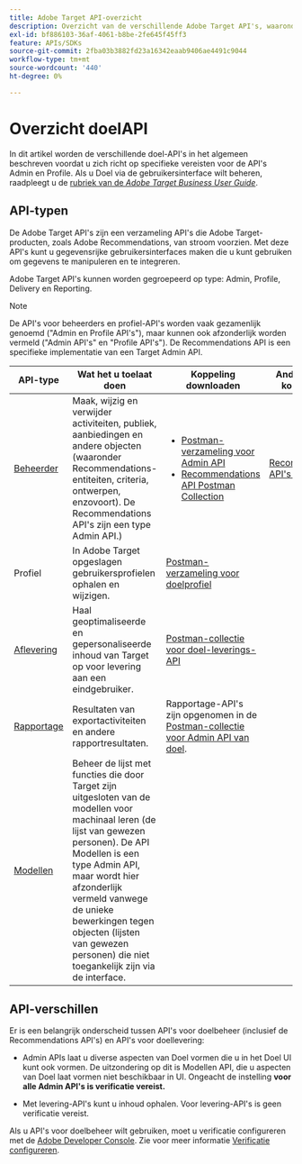 ```yaml
---
title: Adobe Target API-overzicht
description: Overzicht van de verschillende Adobe Target API's, waaronder de API voor levering, api voor rapportage, api voor beheerders, api voor profielen, api voor aanbevelingen en koppelingen naar postmanverzamelingen.
exl-id: bf886103-36af-4061-b8be-2fe645f45ff3
feature: APIs/SDKs
source-git-commit: 2fba03b3882fd23a16342eaab9406ae4491c9044
workflow-type: tm+mt
source-wordcount: '440'
ht-degree: 0%

---
```


# Overzicht doelAPI

In dit artikel worden de verschillende doel-API&#39;s in het algemeen beschreven voordat u zich richt op specifieke vereisten voor de API&#39;s Admin en Profile. Als u Doel via de gebruikersinterface wilt beheren, raadpleegt u de [rubriek van de *Adobe Target Business User Guide*](https://experienceleague.adobe.com/docs/target/using/administer/administrating-target.html?lang=nl-NL).

## API-typen

De Adobe Target API&#39;s zijn een verzameling API&#39;s die Adobe Target-producten, zoals Adobe Recommendations, van stroom voorzien. Met deze API&#39;s kunt u gegevensrijke gebruikersinterfaces maken die u kunt gebruiken om gegevens te manipuleren en te integreren.

Adobe Target API&#39;s kunnen worden gegroepeerd op type: Admin, Profile, Delivery en Reporting.

>[!NOTE]
>
>De API&#39;s voor beheerders en profiel-API&#39;s worden vaak gezamenlijk genoemd (&quot;Admin en Profile API&#39;s&quot;), maar kunnen ook afzonderlijk worden vermeld (&quot;Admin API&#39;s&quot; en &quot;Profile API&#39;s&quot;). De Recommendations API is een specifieke implementatie van een Target Admin API.

| API-type | Wat het u toelaat doen | Koppeling downloaden | Andere nuttige koppelingen |
| --- | --- | --- |--- |
| [Beheerder](../administer/admin-api/admin-api-overview-new.md) | Maak, wijzig en verwijder activiteiten, publiek, aanbiedingen en andere objecten (waaronder Recommendations-entiteiten, criteria, ontwerpen, enzovoort). De Recommendations API&#39;s zijn een type Admin API.) | <UL><li>[Postman-verzameling voor Admin API](https://developers.adobetarget.com/api/#admin-postman-collection)</li><li>[Recommendations API Postman Collection](https://developer.adobe.com/target/administer/recommendations-api/#section/Postman)</li></UL> | [Recommendations API&#39;s gebruiken](../before-administer/recs-api/overview.md) |
| Profiel | In Adobe Target opgeslagen gebruikersprofielen ophalen en wijzigen. | [Postman-verzameling voor doelprofiel](https://developers.adobetarget.com/api/#profiles) |  |
| [Aflevering](../implement/delivery-api/overview.md) | Haal geoptimaliseerde en gepersonaliseerde inhoud van Target op voor levering aan een eindgebruiker. | [Postman-collectie voor doel-leverings-API](/help/dev/before-implement/delivery-api-overview/getting-started.md#postman) |  |
| [Rapportage](../administer/admin-api/admin-api-overview-new.md) | Resultaten van exportactiviteiten en andere rapportresultaten. | Rapportage-API&#39;s zijn opgenomen in de [Postman-collectie voor Admin API van doel](https://developers.adobetarget.com/api/#admin-postman-collection). |  |
| [Modellen](../administer/models-api/models-api-overview.md) | Beheer de lijst met functies die door Target zijn uitgesloten van de modellen voor machinaal leren (de lijst van gewezen personen). De API Modellen is een type Admin API, maar wordt hier afzonderlijk vermeld vanwege de unieke bewerkingen tegen objecten (lijsten van gewezen personen) die niet toegankelijk zijn via de interface. |  |  |

## API-verschillen

Er is een belangrijk onderscheid tussen API&#39;s voor doelbeheer (inclusief de Recommendations API&#39;s) en API&#39;s voor doellevering:

* Admin APIs laat u diverse aspecten van Doel vormen die u in het Doel UI kunt ook vormen. De uitzondering op dit is Modellen API, die u aspecten van Doel laat vormen niet beschikbaar in UI. Ongeacht de instelling **voor alle Admin API&#39;s is verificatie vereist.**

* Met levering-API&#39;s kunt u inhoud ophalen. Voor levering-API&#39;s is geen verificatie vereist.

Als u API&#39;s voor doelbeheer wilt gebruiken, moet u verificatie configureren met de [Adobe Developer Console](https://developer.adobe.com/console/home). Zie voor meer informatie [Verificatie configureren](../before-administer/configure-authentication.md).
